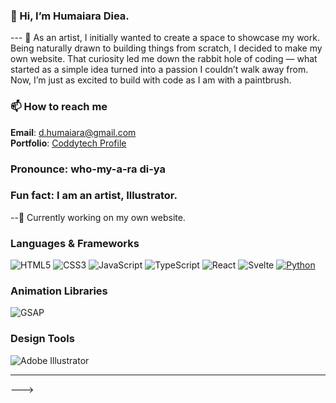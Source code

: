 ### 👋 Hi, I’m Humaiara Diea.<br>
--- 🎨 As an artist, I initially wanted to create a space to showcase my work. Being naturally drawn to building things from scratch, I decided to make my own website. That curiosity led me   down the rabbit hole of coding — what started as a simple idea turned into a passion I couldn’t walk away from. Now, I’m just as excited to build with code as I am with a paintbrush.<br>
### 📫 How to reach me  
**Email**: [d.humaiara@gmail.com](mailto:d.humaiara@gmail.com)  
**Portfolio**: [Coddytech Profile](https://coddy.tech/profile)  
### Pronounce: who-my-a-ra   di-ya <br>
### Fun fact: I am an artist, Illustrator. <br>
--🚧 Currently working on my own website. <br>

### Languages & Frameworks

![HTML5](https://img.shields.io/badge/HTML5-E34F26?style=for-the-badge&logo=html5&logoColor=white)
![CSS3](https://img.shields.io/badge/CSS3-1572B6?style=for-the-badge&logo=css3&logoColor=white)
![JavaScript](https://img.shields.io/badge/JavaScript-F7DF1E?style=for-the-badge&logo=javascript&logoColor=black)
![TypeScript](https://img.shields.io/badge/TypeScript-3178C6?style=for-the-badge&logo=typescript&logoColor=white)
![React](https://img.shields.io/badge/-React-61DAFB?logo=react&logoColor=white&style=for-the-badge)
![Svelte](https://img.shields.io/badge/Svelte-FF3E00?style=for-the-badge&logo=svelte&logoColor=white)
[![Python](https://img.shields.io/badge/Python-3776AB?style=for-the-badge&logo=python&logoColor=white)](https://www.python.org/)


### Animation Libraries

![GSAP](https://img.shields.io/badge/GSAP-88CE02?style=for-the-badge&logo=greensock&logoColor=black)


### Design Tools

![Adobe Illustrator](https://img.shields.io/badge/Adobe%20Illustrator-FF9A00?style=for-the-badge&logo=adobe-illustrator&logoColor=white)

---

<!---
HumaiaraD/HumaiaraD is a ✨ special ✨ repository because its `README.md` (this file) appears on your GitHub profile.
--->
--->
